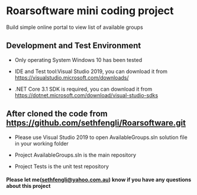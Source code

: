 # Roarsoftware mini coding project

Build simple online portal to view list of available groups

## Development and Test Environment

  - Only operating System Windows 10 has been tested
  
  - IDE and Test tool:Visual Studio 2019, you can download it from https://visualstudio.microsoft.com/downloads/  
  
  - .NET Core 3.1 SDK is required, you can download it from https://dotnet.microsoft.com/download/visual-studio-sdks  
    
## After cloned the code from https://github.com/sethfengli/Roarsoftware.git
  
 - Please use Visual Studio 2019 to open AvailableGroups.sln solution file in your working folder
 
 - Project AvailableGroups.sln is the main repository  
 
 - Project Tests is the unit test repository  
  
#### Please let me(sethfengli@yahoo.com.au) know if you have any questions about this project
